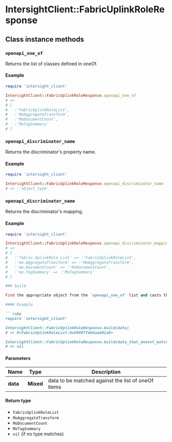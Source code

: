 # IntersightClient::FabricUplinkRoleResponse

## Class instance methods

### `openapi_one_of`

Returns the list of classes defined in oneOf.

#### Example

```ruby
require 'intersight_client'

IntersightClient::FabricUplinkRoleResponse.openapi_one_of
# =>
# [
#   :'FabricUplinkRoleList',
#   :'MoAggregateTransform',
#   :'MoDocumentCount',
#   :'MoTagSummary'
# ]
```

### `openapi_discriminator_name`

Returns the discriminator's property name.

#### Example

```ruby
require 'intersight_client'

IntersightClient::FabricUplinkRoleResponse.openapi_discriminator_name
# => :'object_type'
```

### `openapi_discriminator_name`

Returns the discriminator's mapping.

#### Example

```ruby
require 'intersight_client'

IntersightClient::FabricUplinkRoleResponse.openapi_discriminator_mapping
# =>
# {
#   :'fabric.UplinkRole.List' => :'FabricUplinkRoleList',
#   :'mo.AggregateTransform' => :'MoAggregateTransform',
#   :'mo.DocumentCount' => :'MoDocumentCount',
#   :'mo.TagSummary' => :'MoTagSummary'
# }

### build

Find the appropriate object from the `openapi_one_of` list and casts the data into it.

#### Example

```ruby
require 'intersight_client'

IntersightClient::FabricUplinkRoleResponse.build(data)
# => #<FabricUplinkRoleList:0x00007fdd4aab02a0>

IntersightClient::FabricUplinkRoleResponse.build(data_that_doesnt_match)
# => nil
```

#### Parameters

| Name | Type | Description |
| ---- | ---- | ----------- |
| **data** | **Mixed** | data to be matched against the list of oneOf items |

#### Return type

- `FabricUplinkRoleList`
- `MoAggregateTransform`
- `MoDocumentCount`
- `MoTagSummary`
- `nil` (if no type matches)

